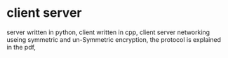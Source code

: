 # client server 
server written in python, 
client written in cpp, 
client server networking useing symmetric and un-Symmetric encryption, 
the protocol is explained in the pdf, 

